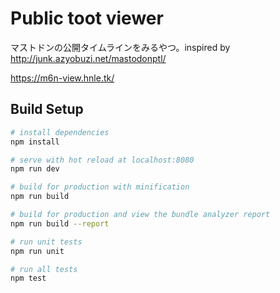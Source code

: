 # Public toot viewer

マストドンの公開タイムラインをみるやつ。inspired by http://junk.azyobuzi.net/mastodonptl/

https://m6n-view.hnle.tk/

## Build Setup

``` bash
# install dependencies
npm install

# serve with hot reload at localhost:8080
npm run dev

# build for production with minification
npm run build

# build for production and view the bundle analyzer report
npm run build --report

# run unit tests
npm run unit

# run all tests
npm test
```

